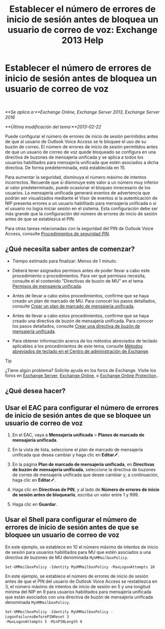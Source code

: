 ﻿---
title: 'Establecer el número de errores de inicio de sesión antes de bloquea un usuario de correo de voz: Exchange 2013 Help'
TOCTitle: Establecer el número de errores de inicio de sesión antes de bloquea un usuario de correo de voz
ms:assetid: 855e1980-2868-4983-b097-0b5f63f202b8
ms:mtpsurl: https://technet.microsoft.com/es-es/library/Bb123544(v=EXCHG.150)
ms:contentKeyID: 50556842
ms.date: 05/22/2018
mtps_version: v=EXCHG.150
ms.translationtype: MT
---

# Establecer el número de errores de inicio de sesión antes de bloquea un usuario de correo de voz

 

_**Se aplica a:**Exchange Online, Exchange Server 2013, Exchange Server 2016_

_**Última modificación del tema:**2013-02-22_

Puede configurar el número de errores de inicio de sesión permitidos antes de que al usuario de Outlook Voice Access se le bloquee el uso de su buzón de correo. El número de errores de inicio de sesión permitidos antes de que un usuario de correo de voz quede bloqueado se configura en una directiva de buzones de mensajería unificada y se aplica a todos los usuarios habilitados para mensajería unificada que estén asociados a dicha directiva. De forma predeterminada, está establecida en 15.

Para aumentar la seguridad, disminuya el número máximo de intentos incorrectos. Recuerde que si disminuye este valor a un número muy inferior al valor predeterminado, puede ocasionar el bloqueo innecesario de los usuarios. La mensajería unificada generará eventos de advertencia que podrán ser visualizados mediante el Visor de eventos si la autenticación de NIP presenta errores a un usuario habilitado para mensajería unificada o si el usuario no logra iniciar sesión en el sistema. Esta configuración debe ser más grande que la configuración del número de errores de inicio de sesión antes de que se establezca el PIN.

Para otras tareas relacionadas con la seguridad del PIN de Outlook Voice Access, consulte [Procedimientos de seguridad PIN](pin-security-procedures-exchange-2013-help.md).

## ¿Qué necesita saber antes de comenzar?

  - Tiempo estimado para finalizar: Menos de 1 minuto.

  - Deberá tener asignados permisos antes de poder llevar a cabo este procedimiento o procedimientos. Para ver qué permisos necesita, consulte el el contenido "Directivas de buzón de MU" en el tema [Permisos de mensajería unificada](unified-messaging-permissions-exchange-2013-help.md).

  - Antes de llevar a cabo estos procedimientos, confirme que se haya creado un plan de marcado de MU. Para conocer los pasos detallados, consulte [Crear un plan de marcado de mensajería unificada](create-a-um-dial-plan-exchange-2013-help.md).

  - Antes de llevar a cabo estos procedimientos, confirme que se haya creado una directiva de buzón de mensajería unificada. Para conocer los pasos detallados, consulte [Crear una directiva de buzón de mensajería unificada](create-a-um-mailbox-policy-exchange-2013-help.md).

  - Para obtener información acerca de los métodos abreviados de teclado aplicables a los procedimientos de este tema, consulte [Métodos abreviados de teclado en el Centro de administración de Exchange](keyboard-shortcuts-in-the-exchange-admin-center-exchange-online-protection-help.md).


> [!TIP]
> ¿Tiene algún problema? Solicite ayuda en los foros de Exchange. Visite los foros en <A href="https://go.microsoft.com/fwlink/p/?linkid=60612">Exchange Server</A>, <A href="https://go.microsoft.com/fwlink/p/?linkid=267542">Exchange Online</A>, o <A href="https://go.microsoft.com/fwlink/p/?linkid=285351">Exchange Online Protection</A>..



## ¿Qué desea hacer?

## Usar el EAC para configurar el número de errores de inicio de sesión antes de que se bloquee un usuario de correo de voz

1.  En el EAC, vaya a **Mensajería unificada** \> **Planes de marcado de mensajería unificada**.

2.  En la vista de lista, seleccione el plan de marcado de mensajería unificada que desea cambiar y haga clic en **Editar**![Icono Editar](images/Bb124582.6f53ccb2-1f13-4c02-bea0-30690e6ea71d(EXCHG.150).gif "Icono Editar").

3.  En la página **Plan de marcado de mensajería unificada**, en **Directivas de buzón de mensajería unificada**, seleccione la directiva de buzones de correo de mensajería unificada que desee cambiar y, a continuación, haga clic en **Editar**![Icono Editar](images/Bb124582.6f53ccb2-1f13-4c02-bea0-30690e6ea71d(EXCHG.150).gif "Icono Editar").

4.  Haga clic en **Directivas de PIN**, y al lado de **Número de errores de inicio de sesión antes de bloquearlo**, escriba un valor entre 1 y 999.

5.  Haga clic en **Guardar**.

## Usar el Shell para configurar el número de errores de inicio de sesión antes de que se bloquee un usuario de correo de voz

En este ejemplo, se establece en 10 el número máximo de intentos de inicio de sesión para usuarios habilitados para MU que estén asociados a una directiva de buzones de MU denominada `MyUMMailboxPolicy`.

    Set-UMMailboxPolicy -Identity MyUMMailboxPolicy -MaxLogonAttempts 10

En este ejemplo, se establece el número de errores de inicio de sesión antes de que el PIN del usuario de Outlook Voice Access se restablezca en 3, el número máximo de intentos de inicio de sesión en 5 y una longitud mínima del NIP en 9 para usuarios habilitados para mensajería unificada que están asociados con una directiva de buzón de mensajería unificada denominada `MyUMMailboxPolicy`.

    Set-UMMailboxPolicy -Identity MyUMMailboxPolicy -LogonFailuresBeforePINReset 3
    -MaxLogonAttempts 5 -MinPINLength 9

